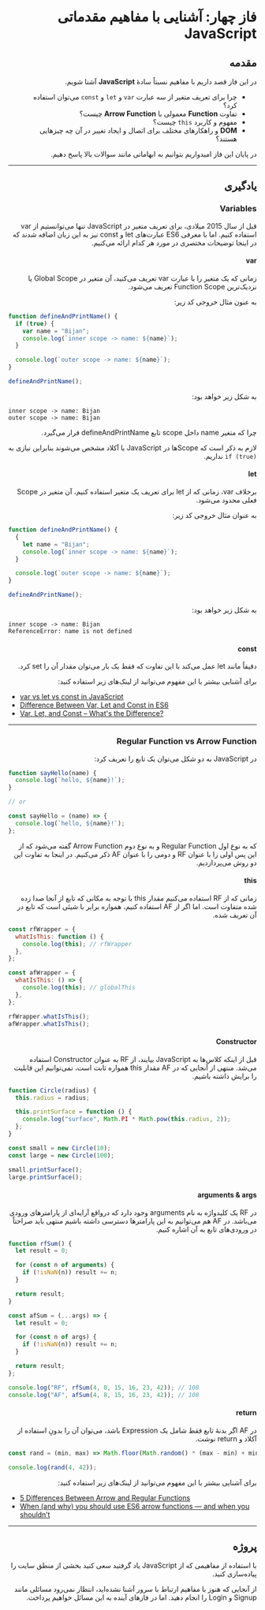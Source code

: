 <div dir="rtl">

# فاز چهار: آشنایی با مفاهیم مقدماتی JavaScript

## مقدمه

در این فاز قصد داریم با مفاهیم نسبتاً سادۀ **JavaScript** آشنا شویم.

- چرا برای تعریف متغیر از سه عبارت `var` و `let` و `const` می‌توان استفاده کرد؟
- تفاوت **Function** معمولی با **Arrow Function** چیست؟
- مفهوم و کاربرد `this` چیست؟
- **DOM** و راهکارهای مختلف برای اتصال و ایجاد تغییر در آن چه چیزهایی هستند؟

در پایان این فاز امیدواریم بتوانیم به ابهاماتی مانند سوالات بالا پاسخ دهیم.

---

## یادگیری

### Variables

قبل از سال 2015 میلادی، برای تعریف متغیر در JavaScript تنها می‌توانستیم از var استفاده کنیم.
اما با معرفی ES6 عبارت‌های let و const نیز به این زبان اضافه شدند که در اینجا توضیحات مختصری در مورد هر کدام ارائه می‌کنیم.

#### var

زمانی که یک متغیر را با عبارت var تعریف می‌کنید،
آن متغیر در Global Scope یا نزدیک‌ترین Function Scope تعریف می‌شود.

به عنون مثال خروجی کد زیر:

<div dir="ltr">

```javascript
function defineAndPrintName() {
  if (true) {
    var name = "Bijan";
    console.log(`inner scope -> name: ${name}`);
  }

  console.log(`outer scope -> name: ${name}`);
}

defineAndPrintName();
```

</div>

به شکل زیر خواهد بود:

<div dir="ltr">

```text
inner scope -> name: Bijan
outer scope -> name: Bijan
```

</div>

چرا که متغیر name داخل scope تابع defineAndPrintName قرار می‌گیرد.

لازم به ذکر است که Scopeها در JavaScript با آکلاد مشخص می‌شوند
بنابراین نیازی به `if (true)` نداریم.

#### let

برخلاف var، زمانی که از let برای تعریف یک متغیر استفاده کنیم،
آن متغیر در Scope فعلی محدود می‌شود.

به عنوان مثال خروجی کد زیر:

<div dir="ltr">

```javascript
function defineAndPrintName() {
  {
    let name = "Bijan";
    console.log(`inner scope -> name: ${name}`);
  }

  console.log(`outer scope -> name: ${name}`);
}

defineAndPrintName();
```

</div>

به شکل زیر خواهد بود:

<div dir="ltr">

```text
inner scope -> name: Bijan
ReferenceError: name is not defined
```

</div>

#### const

دقیقاً مانند let عمل می‌کند با این تفاوت که فقط یک بار می‌توان مقدار آن را set کرد.

برای آشنایی بیشتر با این مفهوم می‌توانید از لینک‌های زیر استفاده کنید:

<div dir="ltr">

- [var vs let vs const in JavaScript](https://ui.dev/var-let-const/)
- [Difference Between Var, Let and Const in ES6](https://medium.com/infancyit/difference-between-var-let-and-const-in-es6-16a08d74b8b2)
- [Var, Let, and Const – What's the Difference?](https://www.freecodecamp.org/news/var-let-and-const-whats-the-difference/)

</div>

---

### Regular Function vs Arrow Function

در JavaScript به دو شکل می‌توان یک تابع را تعریف کرد:

<div dir="ltr">

```javascript
function sayHello(name) {
  console.log(`hello, ${name}!`);
}

// or

const sayHello = (name) => {
  console.log(`hello, ${name}!`);
};
```

</div>

که به نوع اول Regular Function و به نوع دوم Arrow Function گفته می‌شود
که از این پس اولی را با عنوان RF و دومی را با عنوان AF ذکر می‌کنیم.
در اینجا به تفاوت این دو روش می‌پردازدیم.

#### this

زمانی که از RF استفاده می‌کنیم مقدار this با توجه به مکانی که تابع از آنجا صدا زده شده متفاوت است.
اما اگر از AF استفاده کنیم، همواره برابر با شیئی است که تابع در آن تعریف شده.

<div dir="ltr">

```javascript
const rfWrapper = {
  whatIsThis: function () {
    console.log(this); // rfWrapper
  },
};

const afWrapper = {
  whatIsThis: () => {
    console.log(this); // globalThis
  },
};

rfWrapper.whatIsThis();
afWrapper.whatIsThis();
```

</div>

#### Constructor

قبل از اینکه کلاس‌ها به JavaScript بیایند، از RF به عنوان Constructor استفاده می‌شد.
منتهی از آنجایی که در AF مقدار this همواره ثابت است، نمی‌توانیم این قابلیت را برایش داشته باشیم.

<div dir="ltr">

```javascript
function Circle(radius) {
  this.radius = radius;

  this.printSurface = function () {
    console.log("surface", Math.PI * Math.pow(this.radius, 2));
  };
}

const small = new Circle(10);
const large = new Circle(100);

small.printSurface();
large.printSurface();
```

</div>

#### arguments & args

در RF یک کلیدواژه به نام arguments وجود دارد که درواقع آرایه‌ای از پارامترهای ورودی می‌باشد.
در AF هم می‌توانیم به این پارامترها دسترسی داشته باشیم منتهی باید صراحتاً در ورودی‌های تابع به آن اشاره کنیم.

<div dir="ltr">

```javascript
function rfSum() {
  let result = 0;

  for (const n of arguments) {
    if (!isNaN(n)) result += n;
  }

  return result;
}

const afSum = (...args) => {
  let result = 0;

  for (const n of args) {
    if (!isNaN(n)) result += n;
  }

  return result;
};

console.log("RF", rfSum(4, 8, 15, 16, 23, 42)); // 108
console.log("AF", afSum(4, 8, 15, 16, 23, 42)); // 108
```

</div>

#### return

در AF اگر بدنۀ تابع فقط شامل یک Expression باشد، می‌توان آن را بدونِ استفاده از آکلاد و return نوشت.

<div dir="ltr">

```javascript
const rand = (min, max) => Math.floor(Math.random() * (max - min) + min);

console.log(rand(4, 42));
```

</div>

برای آشنایی بیشتر با این مفهوم می‌توانید از لینک‌های زیر استفاده کنید:

<div dir="ltr">

- [5 Differences Between Arrow and Regular Functions](https://dmitripavlutin.com/differences-between-arrow-and-regular-functions/)
- [When (and why) you should use ES6 arrow functions — and when you shouldn’t](https://www.freecodecamp.org/news/when-and-why-you-should-use-es6-arrow-functions-and-when-you-shouldnt-3d851d7f0b26/)

</div>

---

## پروژه

با استفاده از مفاهیمی که از JavaScript یاد گرفتید سعی کنید بخشی از منطق سایت را پیاده‌سازی کنید.

از آنجایی که هنوز با مفاهیم ارتباط با سرور آشنا نشده‌اید، انتظار نمی‌رود مسائلی مانند Signup و Login را انجام دهید.
اما در فازهای آینده به این مسائل خواهیم پرداخت.

</div>
